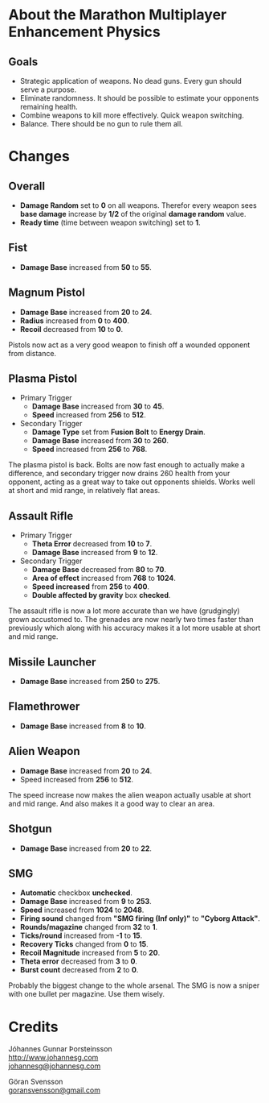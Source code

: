 # About the Marathon Multiplayer Enhancement Physics

## Goals

- Strategic application of weapons. No dead guns. Every gun should serve a purpose.- Eliminate randomness. It should be possible to estimate your opponents remaining health.- Combine weapons to kill more effectively. Quick weapon switching.- Balance. There should be no gun to rule them all.

# Changes

## Overall
- **Damage Random** set to **0** on all weapons. Therefor every weapon sees **base damage** increase by **1/2** of the original **damage random** value.
- **Ready time** (time between weapon switching) set to **1**.

## Fist
- **Damage Base** increased from **50** to **55**.

## Magnum Pistol
- **Damage Base** increased from **20** to **24**.
- **Radius** increased from **0** to **400**.
- **Recoil** decreased from **10** to **0**.

Pistols now act as a very good weapon to finish off a wounded opponent from distance.

## Plasma Pistol
- Primary Trigger
	- **Damage Base** increased from **30** to **45**.
	- **Speed** increased from **256** to **512**.
- Secondary Trigger
	- **Damage Type** set from **Fusion Bolt** to **Energy Drain**.
	- **Damage Base** increased from **30** to **260**.
	- **Speed** increased from **256** to **768**.

The plasma pistol is back. Bolts are now fast enough to actually make a difference, and secondary trigger now drains 260 health from your opponent, acting as a great way to take out opponents shields. Works well at short and mid range, in relatively flat areas.

## Assault Rifle
- Primary Trigger
	- **Theta Error** decreased from **10** to **7**.
	- **Damage Base** increased from **9** to **12**.
- Secondary Trigger
	- **Damage Base** decreased from **80** to **70**.
	- **Area of effect** increased from **768** to **1024**.
	- **Speed increased** from **256** to **400**.
	- **Double affected by gravity** box **checked**.
	
The assault rifle is now a lot more accurate than we have (grudgingly) grown accustomed to. The grenades are now nearly two times faster than previously which along with his accuracy makes it a lot more usable at short and mid range.

## Missile Launcher
- **Damage Base** increased from **250** to **275**.

## Flamethrower
- **Damage Base** increased from **8** to **10**.

## Alien Weapon
- **Damage Base** increased from **20** to **24**.
- Speed increased from **256** to **512**.

The speed increase now makes the alien weapon actually usable at short and mid range. And also makes it a good way to clear an area.

## Shotgun
- **Damage Base** increased from **20** to **22**.

## SMG
- **Automatic** checkbox **unchecked**.
- **Damage Base** increased from **9** to **253**.
- **Speed** increased from **1024** to **2048**.
- **Firing sound** changed from **"SMG firing (Inf only)"** to **"Cyborg Attack"**.
- **Rounds/magazine** changed from **32** to **1**.
- **Ticks/round** increased from **-1** to **15**.
- **Recovery Ticks** changed from **0** to **15**.
- **Recoil Magnitude** increased from **5** to **20**.
- **Theta error** decreased from **3** to **0**.
- **Burst count** decreased from **2** to **0**.

Probably the biggest change to the whole arsenal. The SMG is now a sniper with one bullet per magazine. Use them wisely.

# Credits
Jóhannes Gunnar Þorsteinsson  
http://www.johannesg.com  
johannesg@johannesg.com

Göran Svensson  
goransvensson@gmail.com

